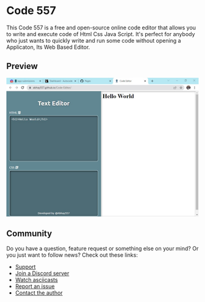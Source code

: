 # Code 557

This Code 557 is a free and open-source online code editor that allows you to write and execute code of Html Css Java Script.
It's perfect for anybody who just wants to quickly write and run some code without opening a Applicaton, Its Web Based Editor.

## Preview
![Preview](img/preview.jpg)
## Community
Do you have a question, feature request or something else on your mind?
Or you just want to follow  news?
Check out these links:

* [Support](https://autocode.com)
* [Join a Discord server](https://discord.gg/5V68EK8AeS)
* [Watch asciicasts](https://asciinema.org/~hermanzdosilovic)
* [Report an issue](https://github.com/Abhay557/Code-Editor/issues/new)
* [Contact the author](https://github.com/Abhay557)
